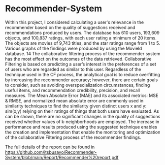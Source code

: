# Recommender-System

Within this project, I considered calculating a user's relevance in the recommender based on the
quality of suggestions received and recommendations produced by users. The database has 610
users, 193,609 objects, and 100,837 ratings, with each user rating a minimum of 20 items. The
objects are movies of 9,743 titles, and the star ratings range from 1 to 5. Various graphs of the
findings were produced by using the MovieId database.
14
The collaborative filtering process of the recommender system has the most effect on the outcomes
of the data retrieved. Collaborative Filtering is based on predicting a user’s interest in the
preferences of a set of users who are regarded as similar to this user. Regardless of the technique
used in the CF process, the analytical goal is to reduce overfitting by increasing the recommender
accuracy; however, there are certain goals to consider, such as avoiding overspecialization
circumstances, finding useful items, and recommendation credibility, precision, and recall
measures.
The Mean Absolute Error (MAE) and its associated metrics: MSE & RMSE, and normalized mean
absolute error are commonly used in similarity techniques to find the similarity given distinct users
x and y: sim(x,y) relying on their ratings of things that both users have evaluated. As can be shown,
there are no significant changes in the quality of suggestions received whether values of
k-neighborhoods are employed.
The increase in performance and results produced using the suggested technique enables the
creation and implementation that enable the monitoring and optimization of the collaborative
Filtering process of the recommender findings.

The full details of the report can be found in https://github.com/itsbusayo/Recommender-System/blob/main/Report/Recommender%20report.pdf
